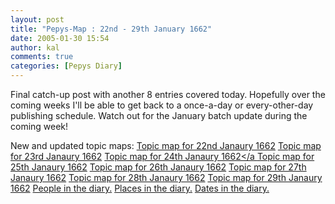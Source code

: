 ```yaml
---
layout: post
title: "Pepys-Map : 22nd - 29th January 1662"
date: 2005-01-30 15:54
author: kal
comments: true
categories: [Pepys Diary]
---
```

Final catch-up post with another 8 entries covered today.
Hopefully over the coming weeks I'll be able to get back to a once-a-day or every-other-day publishing schedule.
Watch out for the January batch update during the coming week!

<!--more-->
New and updated topic maps:
<a href="http://www.techquila.com/blog/archives/16620122.ltm">Topic map for 22nd Janaury 1662</a>
<a href="http://www.techquila.com/blog/archives/16620123.ltm">Topic map for 23rd Janaury 1662</a>
<a href="http://www.techquila.com/blog/archives/16620124.ltm">Topic map for 24th Janaury 1662</a
<a href="http://www.techquila.com/blog/archives/16620125.ltm">Topic map for 25th Janaury 1662</a>
<a href="http://www.techquila.com/blog/archives/16620126.ltm">Topic map for 26th Janaury 1662</a>
<a href="http://www.techquila.com/blog/archives/16620127.ltm">Topic map for 27th Janaury 1662</a>
<a href="http://www.techquila.com/blog/archives/16620128.ltm">Topic map for 28th Janaury 1662</a>
<a href="http://www.techquila.com/blog/archives/16620129.ltm">Topic map for 29th Janaury 1662</a>
<a href="http://www.techquila.com/blog/archives/pepys-diary-people.ltm">People in the diary.</a>
<a href="http://www.techquila.com/blog/archives/pepys-diary-places.ltm">Places in  the diary.</a>
<a href="http://www.techquila.com/blog/archives/pepys-diary-dates.ltm">Dates in  the diary.</a>


